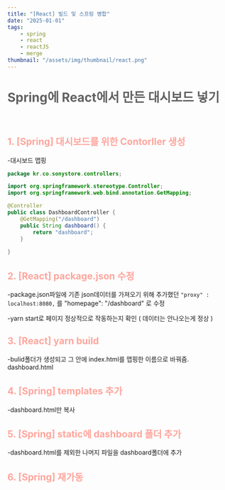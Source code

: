 ```yaml
---
title: "[React] 빌드 및 스프링 병합"
date: "2025-01-01"
tags:
    - spring
    - react
    - reactJS
    - merge
thumbnail: "/assets/img/thumbnail/react.png"
---
```

# <span style="color:#616161; font-weight:bold;">Spring에 React에서 만든 대시보드 넣기</span>

<br />

## <span style="color:#ffa59c; font-weight:bold;">1. [Spring] 대시보드를 위한 Contorller 생성</span>
-대시보드 맵핑

```java
package kr.co.sonystore.controllers;

import org.springframework.stereotype.Controller;
import org.springframework.web.bind.annotation.GetMapping;

@Controller
public class DashboardController {
    @GetMapping("/dashboard")
    public String dashboard() {
        return "dashboard";
    }
    
}

```

## <span style="color:#ffa59c; font-weight:bold;">2. [React] package.json 수정</span>
-package.json파일에 기존 json데이터를 가져오기 위해 추가했던 `"proxy" : localhost:8080,` 를  "homepage": "/dashboard" 로 수정   

-yarn start로 페이지 정상적으로 작동하는지 확인 ( 데이터는 안나오는게 정상 )

## <span style="color:#ffa59c; font-weight:bold;">3. [React] yarn build</span>

-bulid폴더가 생성되고 그 안에 index.html를 맵핑한 이름으로 바꿔줌. dashboard.html   

## <span style="color:#ffa59c; font-weight:bold;">4. [Spring] templates 추가</span>
-dashboard.html만 복사   

## <span style="color:#ffa59c; font-weight:bold;">5. [Spring] static에 dashboard 폴더 추가</span>

-dashboard.html를 제외한 나머지 파일을 dashboard폴더에 추가   

## <span style="color:#ffa59c; font-weight:bold;">6. [Spring] 재가동</span>

